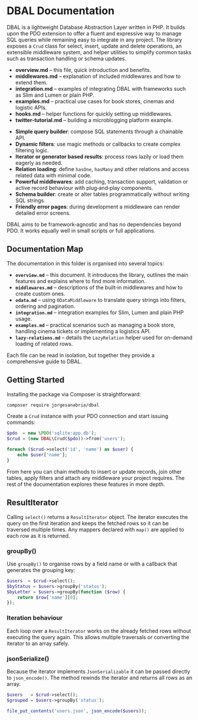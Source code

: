 # DBAL Documentation

DBAL is a lightweight Database Abstraction Layer written in PHP. It builds upon the PDO extension to offer a fluent and expressive way to manage SQL queries while remaining easy to integrate in any project. The library exposes a `Crud` class for select, insert, update and delete operations, an extensible middleware system, and helper utilities to simplify common tasks such as transaction handling or schema updates.

* **overview.md** – this file, quick introduction and benefits.
* **middlewares.md** – explanation of included middlewares and how to extend them.
* **integration.md** – examples of integrating DBAL with frameworks such as Slim and Lumen or plain PHP.
* **examples.md** – practical use cases for book stores, cinemas and logistic APIs.
* **hooks.md** – helper functions for quickly setting up middlewares.
* **twitter-tutorial.md** – building a microblogging platform example.

- **Simple query builder**: compose SQL statements through a chainable API.
- **Dynamic filters**: use magic methods or callbacks to create complex filtering logic.
- **Iterator or generator based results**: process rows lazily or load them eagerly as needed.
- **Relation loading**: define `hasOne`, `hasMany` and other relations and access related data with minimal code.
- **Powerful middlewares**: add caching, transaction support, validation or active record behaviour with plug‑and‑play components.
- **Schema builder**: create or alter tables programmatically without writing SQL strings.
- **Friendly error pages**: during development a middleware can render detailed error screens.

DBAL aims to be framework‑agnostic and has no dependencies beyond PDO. It works equally well in small scripts or full applications.

## Documentation Map

The documentation in this folder is organised into several topics:

- **`overview.md`** – this document. It introduces the library, outlines the main features and explains where to find more information.
- **`middlewares.md`** – descriptions of the built‑in middlewares and how to create custom ones.
- **`odata.md`** – using `ODataMiddleware` to translate query strings into filters, ordering and pagination.
- **`integration.md`** – integration examples for Slim, Lumen and plain PHP usage.
- **`examples.md`** – practical scenarios such as managing a book store, handling cinema tickets or implementing a logistics API.
- **`lazy-relations.md`** – details the `LazyRelation` helper used for on-demand loading of related rows.

Each file can be read in isolation, but together they provide a comprehensive guide to DBAL.

## Getting Started

Installing the package via Composer is straightforward:

```bash
composer require jorgesanabria/dbal
```

Create a `Crud` instance with your PDO connection and start issuing commands:

```php
$pdo  = new \PDO('sqlite:app.db');
$crud = (new DBAL\Crud($pdo))->from('users');

foreach ($crud->select('id', 'name') as $user) {
    echo $user['name'];
}
```

From here you can chain methods to insert or update records, join other tables, apply filters and attach any middleware your project requires. The rest of the documentation explores these features in more depth.

## ResultIterator

Calling `select()` returns a `ResultIterator` object. The iterator executes the query on the first iteration and keeps the fetched rows so it can be traversed multiple times. Any mappers declared with `map()` are applied to each row as it is returned.

### groupBy()

Use `groupBy()` to organise rows by a field name or with a callback that generates the grouping key:

```php
$users  = $crud->select();
$byStatus = $users->groupBy('status');
$byLetter = $users->groupBy(function ($row) {
    return $row['name'][0];
});
```

### Iteration behaviour

Each loop over a `ResultIterator` works on the already fetched rows without executing the query again. This allows multiple traversals or converting the iterator to an array safely.

### jsonSerialize()

Because the iterator implements `JsonSerializable` it can be passed directly to `json_encode()`. The method rewinds the iterator and returns all rows as an array.

```php
$users   = $crud->select();
$grouped = $users->groupBy('status');

file_put_contents('users.json', json_encode($users));
```
